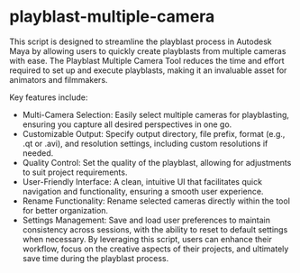 # playblast-multiple-camera
This script is designed to streamline the playblast process in Autodesk Maya by allowing users to quickly create playblasts from multiple cameras with ease. The Playblast Multiple Camera Tool reduces the time and effort required to set up and execute playblasts, making it an invaluable asset for animators and filmmakers.

Key features include:

- Multi-Camera Selection: Easily select multiple cameras for playblasting, ensuring you capture all desired perspectives in one go.
- Customizable Output: Specify output directory, file prefix, format (e.g., .qt or .avi), and resolution settings, including custom resolutions if needed.
- Quality Control: Set the quality of the playblast, allowing for adjustments to suit project requirements.
- User-Friendly Interface: A clean, intuitive UI that facilitates quick navigation and functionality, ensuring a smooth user experience.
- Rename Functionality: Rename selected cameras directly within the tool for better organization.
- Settings Management: Save and load user preferences to maintain consistency across sessions, with the ability to reset to default settings when necessary.
By leveraging this script, users can enhance their workflow, focus on the creative aspects of their projects, and ultimately save time during the playblast process.
